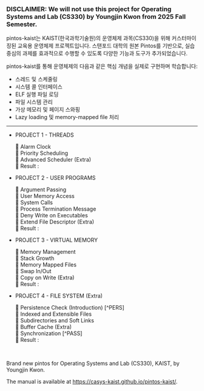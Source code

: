 ### DISCLAIMER: We will not use this project for Operating Systems and Lab (CS330) by Youngjin Kwon from 2025 Fall Semester.

pintos-kaist는 KAIST(한국과학기술원)의 운영체제 과목(CS330)을 위해 커스터마이징된 교육용 운영체제 프로젝트입니다.
스탠포드 대학의 원본 Pintos를 기반으로, 실습 중심의 과제를 효과적으로 수행할 수 있도록 다양한 기능과 도구가 추가되었습니다.

pintos-kaist를 통해 운영체제의 다음과 같은 핵심 개념을 실제로 구현하며 학습합니다:
- 스레드 및 스케줄링
- 시스템 콜 인터페이스
- ELF 실행 파일 로딩
- 파일 시스템 관리
- 가상 메모리 및 페이지 스와핑
- Lazy loading 및 memory-mapped file 처리

***
- PROJECT 1 - THREADS

    🔳 Alarm Clock  
    🔳 Priority Scheduling  
    🔳 Advanced Scheduler (Extra)  
    🚀 Result : 


- PROJECT 2 - USER PROGRAMS

    🔳 Argument Passing  
    🔳 User Memory Access  
    🔳 System Calls  
    🔳 Process Termination Message  
    🔳 Deny Write on Executables  
    🔳 Extend File Descriptor (Extra)  
    🚀 Result : 


- PROJECT 3 - VIRTUAL MEMORY

    🔳 Memory Management  
    🔳 Stack Growth  
    🔳 Memory Mapped Files  
    🔳 Swap In/Out  
    🔳 Copy on Write (Extra)  
    🚀 Result : 


- PROJECT 4 - FILE SYSTEM (Extra)

    🔳 Persistence Check (Introduction) [^PERS]  
    🔳 Indexed and Extensible Files  
    🔳 Subdirectories and Soft Links  
    🔳 Buffer Cache (Extra)  
    🔳 Synchronization [^PASS]  
    🚀 Result : 

<br>

Brand new pintos for Operating Systems and Lab (CS330), KAIST, by Youngjin Kwon.

The manual is available at https://casys-kaist.github.io/pintos-kaist/.


